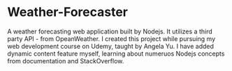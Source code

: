 # Weather-Forecaster
A weather forecasting web application built by Nodejs. It utilizes a third party API - from OpeanWeather.
I created this project while pursuing my web development course on Udemy, taught by Angela Yu.
I have added dynamic content feature myself, learning about numeruos Nodejs concepts from documentation and StackOverflow.
